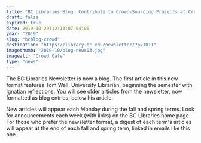 ```yaml
---
title: "BC Libraries Blog: Contribute to Crowd-Sourcing Projects at CrowdCafe"
draft: false
expired: true
date: 2019-10-29T12:13:07-04:00
year: "2019"
slug: "bcblog-crowd"
destination: "https://library.bc.edu/newsletter/?p=1011"
imagethumb: "2019-10/blog-news03.jpg"
imagealt: "Crowd Cafe"
type: "news"
---
```


The BC Libraries Newsletter is now a blog. The first article in this new format features Tom Wall, University Librarian, beginning the semester with Ignatian reflections. You will see older articles from the newsletter, now formatted as blog entries, below his article.

New articles will appear each Monday during the fall and spring terms. Look for announcements each week (with links) on the BC Libraries home page. For those who prefer the newsletter format, a digest of each term's articles will appear at the end of each fall and spring term, linked in emails like this one.
